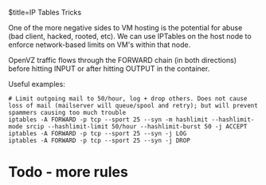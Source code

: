 $title=IP Tables Tricks

One of the more negative sides to VM hosting is the potential for abuse (bad client, hacked, rooted, etc). We can use IPTables on the host node to enforce network-based limits on VM's within that node.

OpenVZ traffic flows through the FORWARD chain (in both directions) before hitting INPUT or after hitting OUTPUT in the container.

Useful examples:

	# Limit outgoing mail to 50/hour, log + drop others. Does not cause loss of mail (mailserver will queue/spool and retry); but will prevent spammers causing too much trouble
	iptables -A FORWARD -p tcp --sport 25 --syn -m hashlimit --hashlimit-mode srcip --hashlimit-limit 50/hour --hashlimit-burst 50 -j ACCEPT
	iptables -A FORWARD -p tcp --sport 25 --syn -j LOG
	iptables -A FORWARD -p tcp --sport 25 --syn -j DROP
	
# Todo - more rules